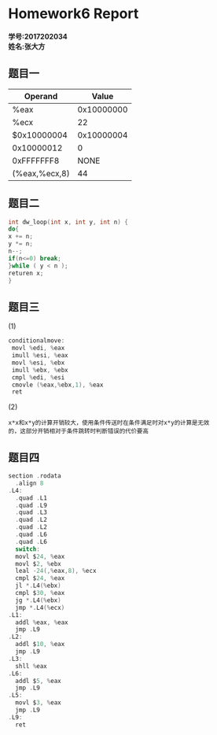 # Homework6 Report
**学号:2017202034 <br>**
**姓名:张大方**


## 题目一




Operand | Value
--------|--------
%eax| 0x10000000
%ecx|22
$0x10000004|0x10000004
0x10000012|0
0xFFFFFFF8|NONE
(%eax,%ecx,8)|44




## 题目二

```C
int dw_loop(int x, int y, int n) {
do{
x += n;
y *= n;
n--;
if(n<=0) break;
}while ( y < n );
returen x;
}
```
## 题目三
(1)
```C
conditionalmove:
 movl %edi, %eax
 imull %esi, %eax
 movl %esi, %ebx
 imull %ebx, %ebx
 cmpl %edi, %esi
 cmovle (%eax,%ebx,1), %eax
 ret
```
(2)
```
x*x和x*y的计算开销较大，使用条件传送时在条件满足时对x*y的计算是无效
的，这部分开销相对于条件跳转时判断错误的代价要高
```

## 题目四
```C
section .rodata
  .align 8
.L4:
  .quad .L1
  .quad .L9
  .quad .L3
  .quad .L2
  .quad .L2
  .quad .L6
  .quad .L6
  switch:
  movl $24, %eax
  movl $2, %ebx
  leal -24(,%eax,8), %ecx
  cmpl $24, %eax
  jl *.L4(%ebx)
  cmpl $30, %eax
  jg *.L4(%ebx)
  jmp *.L4(%ecx)
.L1:
  addl %eax, %eax
  jmp .L9
.L2:
  addl $10, %eax
  jmp .L9
.L3:
  shll %eax
.L6:
  addl $5, %eax
  jmp .L9
.L5:
  movl $3, %eax
  jmp .L9
.L9:
  ret
```
